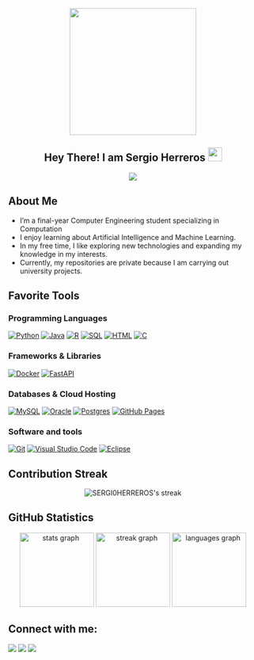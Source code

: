 

<h2 align="center">
  <img align="center" height="256px" src="https://user-images.githubusercontent.com/51513908/150689872-eaa21d9a-7c65-4662-938c-26091c09cd70.svg"> 
  <br>
  <br>
  Hey There! I am Sergio Herreros <img src="https://media.giphy.com/media/hvRJCLFzcasrR4ia7z/giphy.gif" width="28">
</h2>


<p align="center">
  <img src="https://readme-typing-svg.herokuapp.com?color=%2336BCF7&size=48&center=true&width=800&height=100&lines=Computer+Science+Student">
</p>





## About Me
<ul>
  <li>I’m a final-year Computer Engineering student specializing in Computation</li>
  <li>I enjoy learning about Artificial Intelligence and Machine Learning.</li>
  <li>In my free time, I like exploring new technologies and expanding my knowledge in my interests.</li>
  <li>Currently, my repositories are private because I am carrying out university projects.</li>
</ul>



  
  
## Favorite Tools

### Programming Languages

<p>
    <a href="https://github.com/search?q=user%3ADenverCoder1+language%3Apython"><img alt="Python" src="https://img.shields.io/badge/Python-14354C.svg?logo=python&logoColor=white"></a>
    <a href="https://img.shields.io/badge/Java-%23ED8B00.svg?logo=openjdk&logoColor=white"><img alt = "Java" src="https://img.shields.io/badge/Java-%23ED8B00.svg?logo=openjdk&logoColor=white"></a>
    <a href="https://img.shields.io/badge/R-%23276DC3.svg?logo=r&logoColor=white"><img alt = "R" src ="https://img.shields.io/badge/R-%23276DC3.svg?logo=r&logoColor=white"></a>  
    <a href="https://github.com/search?q=user%3ADenverCoder1+language%3Asql"><img alt="SQL" src="https://custom-icon-badges.herokuapp.com/badge/SQL-025E8C.svg?logo=database&logoColor=white"></a>
    <a href="https://github.com/search?q=user%3ADenverCoder1+language%3Ahtml"><img alt="HTML" src="https://img.shields.io/badge/HTML-E34F26.svg?logo=html5&logoColor=white"></a>
    <a href="https://github.com/search?q=user%3ADenverCoder1+language%3Ac"><img alt="C" src="https://custom-icon-badges.herokuapp.com/badge/C-03599C.svg?logo=c-in-hexagon&logoColor=white"></a>
</p>

### Frameworks & Libraries

<p>
    <a href="#"><img alt="Docker" src="https://img.shields.io/badge/Docker-2496ED?logo=docker&logoColor=fff"></a>
    <a href="#"><img alt="FastAPI" src="https://img.shields.io/badge/FastAPI-009485.svg?logo=fastapi&logoColor=white"></a>
</p>

### Databases & Cloud Hosting

<p>
    <a href="#"><img alt="MySQL" src="https://img.shields.io/badge/MySQL-00f.svg?logo=mysql&logoColor=white"></a>
    <a href="#"><img alt="Oracle" src ="https://img.shields.io/badge/Oracle-F00000.svg?logo=oracle&logoColor=white"></a>
    <a href="#"><img alt="Postgres" src="https://img.shields.io/badge/Postgres-%23316192.svg?logo=postgresql&logoColor=white"></a>  
    <a href="#"><img alt="GitHub Pages" src="https://img.shields.io/badge/GitHub%20Pages-327FC7.svg?logo=github&logoColor=white"></a>
</p>

### Software and tools

<p>
    <a href="#"><img alt="Git" src="https://img.shields.io/badge/Git-F05033.svg?logo=git&logoColor=white"></a>
    <a href="#"><img alt="Visual Studio Code" src="https://img.shields.io/badge/Visual%20Studio%20Code-0078d7.svg?logo=visual-studio-code&logoColor=white"></a>
    <a href="#"><img alt="Eclipse" src="https://img.shields.io/badge/Eclipse-FE7A16.svg?style=for-the-badge&logo=Eclipse&logoColor=white"></a>

</p>



 ## Contribution Streak

<p align="center">
    <img title="Get streak stats for your profile at git.io/streak-stats" alt="SERGI0HERREROS's streak" src="https://streak-stats.demolab.com/?user=SERGI0HERREROS"/>
</p>

  
  
## GitHub Statistics
  
<div align="center">
  <img src="https://github-readme-stats.vercel.app/api?username=SERGI0HERREROS&hide_title=false&hide_rank=false&show_icons=true&include_all_commits=true&count_private=true&disable_animations=false&theme=midnight-purple&locale=en&hide_border=false" height="150" alt="stats graph" />
  <img src="https://streak-stats.demolab.com?user=SERGI0HERREROS&locale=en&mode=daily&theme=midnight-purple&hide_border=false&border_radius=5" height="150" alt="streak graph" />
  
  <img src="https://github-readme-stats.vercel.app/api/top-langs?username=SERGI0HERREROS&locale=en&hide_title=false&layout=compact&card_width=320&langs_count=6&theme=midnight-purple&hide_border=false" height="150" alt="languages graph" /> 
</div>


  
## Connect with me:
  
  <p>
<a href="https://github.com/SERGI0HERREROS"><img src="https://img.shields.io/badge/-SERGI0HERREROS-black?logo=github&style=flat-square"/></a>
<a href="https://www.linkedin.com/in/herreros-sergio/"><img src="https://img.shields.io/badge/-SERGIO HERREROS-blue?logo=linkedin&style=flat-square"></a>
<a href="mailto:sherrerosfernandez@gmail.com"><img src="https://img.shields.io/badge/-Gmail Contact-grey?logo=gmail&style=flat-square"/></a>
</p>
  


